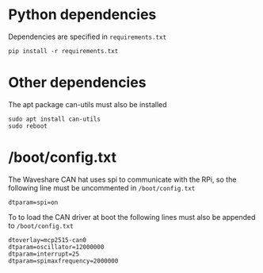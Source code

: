 # Python dependencies
Dependencies are specified in `requirements.txt`

```shell
pip install -r requirements.txt
```

# Other dependencies
The apt package can-utils must also be installed

```shell
sudo apt install can-utils
sudo reboot
```

# /boot/config.txt
The Waveshare CAN hat uses spi to communicate with the RPi, so the following line must be uncommented in `/boot/config.txt`

```
dtparam=spi=on
```

To to load the CAN driver at boot the following lines must also be appended to `/boot/config.txt`
```
dtoverlay=mcp2515-can0
dtparam=oscillator=12000000
dtparam=interrupt=25
dtparam=spimaxfrequency=2000000
```
